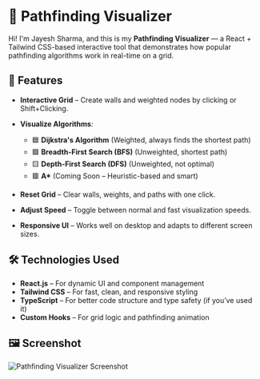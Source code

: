 # 🧭 Pathfinding Visualizer

Hi! I'm Jayesh Sharma, and this is my **Pathfinding Visualizer** — a React + Tailwind CSS-based interactive tool that demonstrates how popular pathfinding algorithms work in real-time on a grid.

## 🎯 Features

- **Interactive Grid** – Create walls and weighted nodes by clicking or Shift+Clicking.
- **Visualize Algorithms**:
  - 🟦 **Dijkstra's Algorithm** (Weighted, always finds the shortest path)
  - 🟩 **Breadth-First Search (BFS)** (Unweighted, shortest path)
  - 🟨 **Depth-First Search (DFS)** (Unweighted, not optimal)
  - 🟥 **A\*** (Coming Soon – Heuristic-based and smart)

- **Reset Grid** – Clear walls, weights, and paths with one click.
- **Adjust Speed** – Toggle between normal and fast visualization speeds.
- **Responsive UI** – Works well on desktop and adapts to different screen sizes.

## 🛠️ Technologies Used

- **React.js** – For dynamic UI and component management
- **Tailwind CSS** – For fast, clean, and responsive styling
- **TypeScript** – For better code structure and type safety (if you’ve used it)
- **Custom Hooks** – For grid logic and pathfinding animation

## 🖼️ Screenshot

![Pathfinding Visualizer Screenshot](./src/assets/Screenshot_2025-08-02_212651.png)

